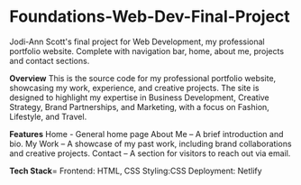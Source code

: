 # Foundations-Web-Dev-Final-Project

Jodi-Ann Scott's final project for Web Development, my professional portfolio website. Complete with navigation bar, home, about me, projects and contact sections.

**Overview**
This is the source code for my professional portfolio website, showcasing my work, experience, and creative projects. The site is designed to highlight my expertise in Business Development, Creative Strategy, Brand Partnerships, and Marketing, with a focus on Fashion, Lifestyle, and Travel.

**Features**
Home - General home page
About Me – A brief introduction and bio.
My Work – A showcase of my past work, including brand collaborations and creative projects.
Contact – A section for visitors to reach out via email.

**Tech Stack**=
Frontend: HTML, CSS
Styling:CSS
Deployment: Netlify